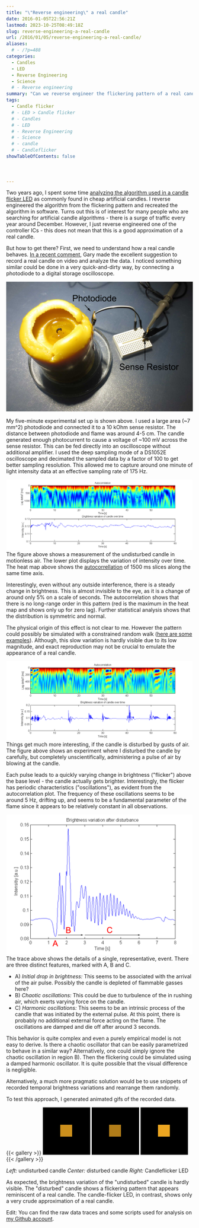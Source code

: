 ```yaml
---
title: "\"Reverse engineering\" a real candle"
date: 2016-01-05T22:56:21Z
lastmod: 2023-10-25T08:49:18Z
slug: reverse-engineering-a-real-candle
url: /2016/01/05/reverse-engineering-a-real-candle/
aliases:
  # - /?p=488
categories:
  - Candles
  - LED
  - Reverse Engineering
  - Science
  # - Reverse engineering
summary: "Can we reverse engineer the flickering pattern of a real candle to improve artificial candle LEDs? Measuring and analyzing the temporal light output of a real candle."
tags:
  - Candle flicker
  # - LED > Candle flicker
  # - Candles
  # - LED
  # - Reverse Engineering
  # - Science
  # - candle
  # - Candleflicker
showTableOfContents: false



---
```


Two years ago, I spent some time [analyzing the algorithm used in a candle flicker LED](/2013/12/08/hacking-a-candleflicker-led/) as  commonly found in cheap artificial candles. I reverse engineered the  algorithm from the flickering pattern and recreated the algorithm in software. Turns out this is of interest for many people who are searching for artificial candle algorithms - there is a surge of traffic every year around December. However, I just reverse engineered one of the controller ICs - this does not mean that this is a good approximation of a real candle.

But how to get there? First, we need to understand how a real candle behaves. [In a recent comment](/2013/12/08/hacking-a-candleflicker-led/comment-page-1/#comment-635), Gary made the excellent suggestion to record a real candle on video and analyze the data. I noticed something similar could be done in a very quick-and-dirty way, by connecting a photodiode to a digital storage oscilloscope.

![Experimental set up](set-up.jpg)

My five-minute experimental set up is shown above. I used a large area (~7 mm^2) photodiode and connected it to a 10 kOhm sense resistor. The distance between photodiode and flame was around 4-5 cm. The candle generated enough photocurrent to cause a voltage of ~100 mV across the sense resistor. This can be fed directly into an oscilloscope without additional amplifier. I used the deep sampling mode of a DS1052E oscilloscope and decimated the sampled data by a factor of 100 to get better sampling resolution. This allowed me to capture around one minute of light intensity data at an effective sampling rate of 175 Hz.

![Brightness variation of an indisturbed candle](realcandle_undisturbed_sm.png)The figure above shows a measurement of the undisturbed candle in motionless air. The lower plot displays the variation of intensity over time. The heat map above shows the [autocorrellation](https://en.wikipedia.org/wiki/Autocorrelation) of  1500 ms slices along the same time axis.

Interestingly, even without any outside interference, there is a steady change in brightness. This is almost invisible to the eye, as it is a change of around only 5% on a scale of seconds. The autocorrelation shows that there is no long-range order in this pattern (red is the maximum in the heat map and shows only up for zero lag). Further statistical analysis shows that the distribution is symmetric and normal.

The physical origin of this effect is not clear to me. However the pattern could possibly be simulated with a constrained random walk ([here are some examples](http://cnr.lwlss.net/ConstrainedRandomWalk/)). Although, this slow variation is hardly visible due to its low magnitude, and exact reproduction may not be crucial to emulate the appearance of a real candle.

![Brightness variation of a candle that was disturbed by gusts of air](realcandle2_sm.png)Things get much more interesting, if the candle is disturbed by gusts of air. The figure above shows an experiment where I disturbed the candle by carefully, but completely unscientifically, administering a pulse of air by blowing at the candle.

Each pulse leads to a quickly varying change in brightness ("flicker") above the base level - the candle actually gets brighter. Interestingly, the flicker has periodic characteristics ("oscillations"), as evident from the autocorrelation plot. The frequency of these oscillations seems to be around 5 Hz, drifting up, and seems to be a fundamental parameter of the flame since it appears to be relatively constant in all observations.

![Detail of candle response](disturbed_candle.png)The trace above shows the details of a single, representative, event. There are three distinct features, marked with A, B and C.

- A) *Initial drop in brightness:* This seems to be associated with the arrival of the air pulse. Possibly the candle is depleted of flammable gasses here?
- B) *Chaotic oscillations:* This could be due to turbulence of the in rushing air, which exerts varying force on the candle.
- C) *Harmonic oscillations:* This seems to be an intrinsic process of the candle that was initiated by the external pulse. At this point, there is probably no additional external force acting on the flame. The oscillations are damped and die off after around 3 seconds.

This behavior is quite complex and even a purely empirical model is not easy to derive. Is there a chaotic oscillator that can be easily parametrized to behave in a similar way? Alternatively, one could simply ignore the chaotic oscillation in region B). Then the flickering could be simulated using a damped harmonic oscillator. It is quite possible that the visual difference is negligible.

Alternatively, a much more pragmatic solution would be to use snippets of recorded temporal brightness variations and rearrange them randomly.

To test this approach, I generated animated gifs of the recorded data.

{{< gallery >}}
  <img src="motionlesscandle3.gif" class="grid-w33" alt="Undisturbed candle" title="Left: undisturbed candle" />
  <img src="windycandle2.gif" class="grid-w33" alt="Disturbed candle" title="Center: disturbed candle" />
  <img src="ledcandle.gif" class="grid-w33" alt="Candleflicker LED" title="Right: Candleflicker LED" />
{{< /gallery >}}

*Left:* undisturbed candle *Center:* disturbed candle *Right:* Candleflicker LED

As expected, the brightness variation of the "undisturbed" candle is hardly visible. The "disturbed" candle shows a flickering pattern that appears reminiscent of a real candle. The candle-flicker LED, in contrast, shows only a very crude approximation of a real candle.

Edit: You can find the raw data traces and some scripts used for analysis on [my Github account](https://github.com/cpldcpu/RealCandle).

